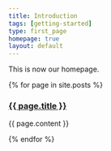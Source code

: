 ```yaml
---
title: Introduction
tags: [getting-started]
type: first_page
homepage: true
layout: default
---
```


This is now our homepage.

{% for page in site.posts %}
  <h3><a href="{{ site.baseurl }}{{ page.url }}">{{ page.title }}</a></h3>
  <p>{{ page.content }}</p>
{% endfor %}
